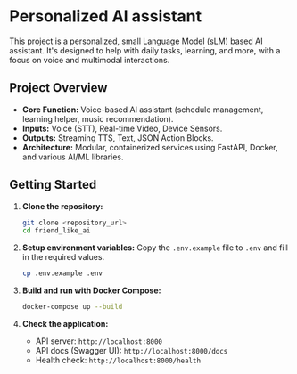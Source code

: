# Personalized AI assistant

This project is a personalized, small Language Model (sLM) based AI assistant. It's designed to help with daily tasks, learning, and more, with a focus on voice and multimodal interactions.

## Project Overview

- **Core Function:** Voice-based AI assistant (schedule management, learning helper, music recommendation).
- **Inputs:** Voice (STT), Real-time Video, Device Sensors.
- **Outputs:** Streaming TTS, Text, JSON Action Blocks.
- **Architecture:** Modular, containerized services using FastAPI, Docker, and various AI/ML libraries.

## Getting Started

1.  **Clone the repository:**

    ```bash
    git clone <repository_url>
    cd friend_like_ai
    ```

2.  **Setup environment variables:**
    Copy the `.env.example` file to `.env` and fill in the required values.

    ```bash
    cp .env.example .env
    ```

3.  **Build and run with Docker Compose:**

    ```bash
    docker-compose up --build
    ```

4.  **Check the application:**
    - API server: `http://localhost:8000`
    - API docs (Swagger UI): `http://localhost:8000/docs`
    - Health check: `http://localhost:8000/health`
